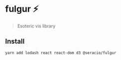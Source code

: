 # fulgur ⚡️

> Esoteric vis library

## Install

```
yarn add lodash react react-dom d3 @seracio/fulgur
```
